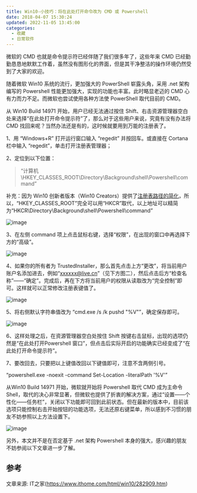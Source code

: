 ```yaml
---
title: Win10-小技巧：将在此处打开命令改为 CMD 或 Powershell
date: 2018-04-07 15:30:24
updated: 2022-11-05 13:45:00
categories:
  - 收藏
  - 日常软件
---
```


微软的 CMD 也就是命令提示符已经伴随了我们很多年了，这些年来 CMD 已经勤勤恳恳地默默工作着，虽然没有图形化的界面，但是其干净整洁的操作环境仍然受到了大家的欢迎。

随着微软 Win10 系统的流行，更加强大的 PowerShell 崭露头角，采用 .net 架构编写的 Powershell 性能更加强大，实现的功能也丰富。此时略显老迈的 CMD 心有力而力不足。而微软也尝试使用各种方法使 PowerShell 取代目前的 CMD。

从 Win10 Build 14971 开始，用户已经无法通过按住 Shift、右击资源管理器空白处来选择“在此处打开命令提示符”了，那么对于这些用户来说，究竟有没有办法将 CMD 找回来呢？当然办法还是有的，这时候就要用到万能的注册表了。

1、用 “Windows+R” 打开运行窗口输入 “regedit” 并按回车。或直接在 Cortana 栏中输入 “regedit”，单击打开注册表管理器；

2、定位到以下位置：

> “计算机\HKEY_CLASSES_ROOT\Directory\Background\shell\Powershell\command”

补充：因为 Win10 创新者版本（Win10 Creators）提供了[注册表路径的简化](http://www.ithome.com/html/win10/272872.htm)，所以，“HKEY_CLASSES_ROOT”完全可以用“HKCR”取代，以上地址可以精简为“HKCR\Directory\Background\shell\Powershell\command”

![image](http://upload-images.jianshu.io/upload_images/1662509-00f6f15a622c0897.png?imageMogr2/auto-orient/strip%7CimageView2/2/w/1240 "Win10 小技巧：如何将在此处打开命令改为CMD或Powershell？")

3、在左侧 command 项上点击鼠标右键，选择“权限”，在出现的窗口中再选择下方的“高级”。

![image](http://upload-images.jianshu.io/upload_images/1662509-62970a651308d9fc.png?imageMogr2/auto-orient/strip%7CimageView2/2/w/1240 "Win10小技巧：如何将在此处打开命令改为 CMD 或 Powershell？")

4、如果你的所有者为 TrustedInstaller，那么首先点击上方“更改”，将当前用户账户名添加进去，例如“xxxxxx@live.cn”（见下方图二），然后点击后方“检查名称”——“确定”。完成后，再在下方将当前用户的权限从读取改为“完全控制”即可。这样就可以正常修改注册表键值了。

![image](http://upload-images.jianshu.io/upload_images/1662509-30fe79515eb8281c.png?imageMogr2/auto-orient/strip%7CimageView2/2/w/1240 "Win10小技巧：如何将在此处打开命令改为CMD或Powershell？")

5、将右侧默认字符串值改为 “cmd.exe /s /k pushd "%V"”，确定保存即可。

![image](http://upload-images.jianshu.io/upload_images/1662509-cbaf565e29939a65.png?imageMogr2/auto-orient/strip%7CimageView2/2/w/1240 "Win10小技巧：如何将在此处打开命令改为CMD或Powershell？")

6、这样处理之后，在资源管理器空白处按住 Shift 按键右击鼠标，出现的选项仍然是“在此处打开Powershell 窗口”，但点击后实际开启的功能确实已经变成了“在此处打开命令提示符”。

7、要改回去，只要把以上键值改回以下键值即可，注意不含两侧引号。

“powershell.exe -noexit -command Set-Location -literalPath '%V'”

从Win10 Build 14971 开始，微软就开始将 Powershell 取代 CMD 成为主命令 Shell，取代的决心非常显著，但微软也提供了折衷的解决方案，通过“设置——个性化——任务栏”，关闭以下功能即可回到此前状态。但在最新的版本中，目前该选项只能控制右击开始按钮的功能选项，无法还原右键菜单，所以感到不习惯的朋友不妨参照以上方法设置下。

![image](http://upload-images.jianshu.io/upload_images/1662509-e34c7a669740a461.png?imageMogr2/auto-orient/strip%7CimageView2/2/w/1240 "Win10小技巧：如何将在此处打开命令改为 CMD 或 Powershell？")

另外，本文并不是在否定基于 .net 架构 Powershell 本身的强大，感兴趣的朋友不妨参阅以下文章进一步了解。

## 参考

文章来源: IT之家(<https://www.ithome.com/html/win10/282909.htm>)
